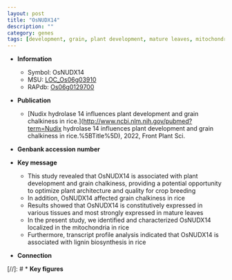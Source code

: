 ```yaml
---
layout: post
title: "OsNUDX14"
description: ""
category: genes
tags: [development, grain, plant development, mature leaves, mitochondria, quality, architecture, breeding, chalkiness, lignin, plant architecture, lignin biosynthesis]
---
```


* **Information**  
    + Symbol: OsNUDX14  
    + MSU: [LOC_Os06g03910](http://rice.uga.edu/cgi-bin/ORF_infopage.cgi?orf=LOC_Os06g03910)  
    + RAPdb: [Os06g0129700](https://rapdb.dna.affrc.go.jp/locus/?name=Os06g0129700)  

* **Publication**  
    + [Nudix hydrolase 14 influences plant development and grain chalkiness in rice.](http://www.ncbi.nlm.nih.gov/pubmed?term=Nudix hydrolase 14 influences plant development and grain chalkiness in rice.%5BTitle%5D), 2022, Front Plant Sci.

* **Genbank accession number**  

* **Key message**  
    + This study revealed that OsNUDX14 is associated with plant development and grain chalkiness, providing a potential opportunity to optimize plant architecture and quality for crop breeding
    + In addition, OsNUDX14 affected grain chalkiness in rice
    + Results showed that OsNUDX14 is constitutively expressed in various tissues and most strongly expressed in mature leaves
    + In the present study, we identified and characterized OsNUDX14 localized in the mitochondria in rice
    + Furthermore, transcript profile analysis indicated that OsNUDX14 is associated with lignin biosynthesis in rice

* **Connection**  

[//]: # * **Key figures**  


